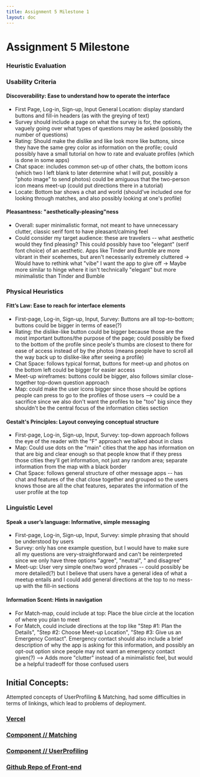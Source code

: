 ```yaml
---
title: Assignment 5 Milestone 1
layout: doc
---
```


# Assignment 5 Milestone

### Heuristic Evaluation

### Usability Criteria
#### Discoverability: Ease to understand how to operate the interface
- First Page, Log-in, Sign-up, Input General Location: display standard buttons and fill-in headers (as with the greying of text) 
- Survey should include a page on what the survey is for, the options, vaguely going over what types of questions may be asked (possibly the number of questions)
- Rating: Should make the dislike and like look more like buttons, since they have the same grey color as information on the profile; could possibly have a small tutorial on how to rate and evaluate profiles (which is done in some apps)
- Chat space: includes common set-up of other chats, the bottom icons (which two I left blank to later determine what I will put, possibly a "photo image" to send photos) could be amiguous that the two-person icon means meet-up (could put directions there in a tutorial)
- Locate: Bottom bar shows a chat and world (should've included one for looking through matches, and also possibly looking at one's profile)


#### Pleasantness: "aesthetically-pleasing"ness
- Overall: super minimalistic format, not meant to have unnecessary clutter, classic serif font to have pleasant/calming feel
- Could consider my target audience: these are travelers -- what aesthetic would they find pleasing? This could possibly have too "elegant" (serif font choice) of an aesthetic. Apps like Tinder and Bumble are more vibrant in their scehemes, but aren't necessarily extremely cluttered -> Would have to rethink what "vibe" I want the app to give off -> Maybe more similar to hinge where it isn't technically "elegant" but more minimalistic than Tinder and Bumble

### Physical Heuristics
#### Fitt’s Law: Ease to reach for interface elements
- First-page, Log-in, Sign-up, Input, Survey: Buttons are all top-to-bottom; buttons could be bigger in terms of ease(?)
- Rating: the dislike-like button could be bigger because those are the most important buttons/the purpose of the page; could possibly be fixed to the bottom of the profile since peole's thumbs are closest to there for ease of access instead of by the photos (means people have to scroll all the way back up to dislike-like after seeing a profile)
- Chat Space: follows typical format, buttons for meet-up and photos on the bottom left could be bigger for easier access
- Meet-up wireframes: buttons could be bigger, also follows similar close-together top-down question approach
- Map: could make the user icons bigger since those should be options people can press to go to the profiles of those users --> could be a sacrifice since we also don't want the profiles to be "too" big since they shouldn't be the central focus of the information cities section
#### Gestalt's Principles: Layout conveying conceptual structure
- First-page, Log-in, Sign-up, Input, Survey: top-down approach follows the eye of the reader with the "F" approach we talked about in class
- Map: Could use dots on the "main" cities that the app has information on that are big and clear enough so that people know that if they press those cities they'll get information, not just any random area; separate information from the map with a black border
- Chat Space: follows general structure of other message apps -- has chat and features of the chat close together and grouped so the users knows those are all the chat features, separates the information of the user profile at the top

### Linguistic Level
#### Speak a user’s language: Informative, simple messaging
- First-page, Log-in, Sign-up, Input, Survey: simple phrasing that should be understood by users
- Survey: only has one example question, but I would have to make sure all my questions are very-straightforward and can't be reinterpreted since we only have three options "agree", "neutral", " and disagree"
- Meet-up: User very simple one/two word phrases -- could possibly be more detailed(?) but I believe that users have a general idea of what a meetup entails and I could add general directions at the top to no mess-up with the fill-in sections

#### Information Scent: Hints in navigation
- For Match-map, could include at top: Place the blue circle at the location of where you plan to meet
- For Match, could include directions at the top like "Step #1: Plan the Details", "Step #2: Choose Meet-up Location", "Step #3: Give us an Emergency Contact". Emergency contact should also include a brief description of why the app is asking for this information, and possibly an opt-out option since people may not want an emergency contact given(?) --> Adds more "clutter" instead of a minimalistic feel, but would be a helpful tradeoff for those confused users

## Initial Concepts:
Attempted concepts of UserProfiling & Matching, had some difficulties in terms of linkings, which lead to problems of deployment.

### [Vercel](https://frontend-starter-4300ykw65-heathers-projects-1dcdd1b4.vercel.app)

### [Component // Matching](https://github.com/heather-parkk/frontend-starter/tree/main/client/components/Match)

### [Component // UserProfiling](https://github.com/heather-parkk/frontend-starter/tree/main/client/components/UserProfiling)

### [Github Repo of Front-end](https://github.com/heather-parkk/frontend-starter)